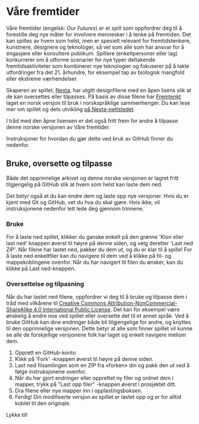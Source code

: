 Våre fremtider
 =========== 

Våre fremtider (engelsk: *Our Futures*) er et spill som oppfordrer deg til å forestille deg nye måter for involvere mennesker i å tenke på fremtiden. Det kan spilles av hvem som helst, men er spesielt relevant for fremtidstenkere, kunstnere, designere og teknologer, så vel som alle som har ansvar for å engasjere eller konsultere publikum. Spillere (enkeltpersoner eller lag) konkurrerer om å utforme scenarier for nye typer deltakende fremtidsaktiviteter som kombinerer nye teknologier og fokuserer på å takle utfordringer fra det 21. århundre, for eksempel tap av biologisk mangfold eller ekstreme værhendelser. 

Skaperen av spillet, [Nesta](https://nesta.org), har utgitt designfilene med en åpen lisens slik at de kan oversettes eller tilpasses. På basis av disse filene har [Fremtenkt](https://fremtenkt.no) laget en norsk versjon til bruk i norskspråklige sammenhenger. Du kan lese mer om spillet og dets utvikling [på Nesta-nettstedet](https://www.nesta.org.uk/feature/our-futures/).

I tråd med den åpne lisensen er det også fritt frem for andre å tilpasse denne norske versjonen av Våre fremtider.

Instruksjoner for hvordan du gjør dette ved bruk av GitHub finner du nedenfor. 

## Bruke, oversette og tilpasse

Både det opprinnelige arkivet og denne norske versjonen er lagret fritt tilgjengelig på GitHub slik at hvem som helst kan laste dem ned.

Det betyr også at du kan endre dem og laste opp nye versjoner. Hvis du er kjent med Git og GitHub, vet du hva du skal gjøre. Hvis ikke, vil instruksjonene nedenfor lett lede deg gjennom trinnene. 

### Bruke

For å laste ned spillet, klikker du ganske enkelt på den grønne 'Klon eller last ned' knappen øverst til høyre på denne siden, og velg deretter 'Last ned ZIP'. Når filene har lastet ned, pakker du dem ut, og du er klar til å spille! For å laste ned enkeltfiler kan du navigere til dem ved å klikke på fil- og mappekoblingene ovenfor. Når du har navigert til filen du ønsker, kan du klikke på Last ned-knappen. 

### Oversettelse og tilpasning

Når du har lastet ned filene, oppfordrer vi deg til å bruke og tilpasse dem i tråd med vilkårene til [Creative Commons Attribution-NonCommercial-ShareAlike 4.0 International Public License](https://creativecommons.org/licenses/by-nc-sa/4.0/). Det kan for eksempel være ønskelig å endre noe ved spillet eller oversette det til et annet språk. Ved å bruke GitHub kan dine endringer både bli tilgjengelige for andre, og knyttes til den opprinnelige versjonen. Dette betyr at alle som finner spillet vil kunne se alle de forskjellige versjonene folk har laget og enkelt navigere mellom dem. 

1. Opprett en GitHub-konto 
2. Klikk på 'Fork' -knappen øverst til høyre på denne siden.
3. Last ned filsamlingen som en ZIP fra «forken» din og pakk den ut ved å følge instruksjonene ovenfor. 
4. Når du har gjort endringer eller opprettet ny filer og ordnet dem i mapper, trykk på "Last opp filer" -knappen øverst i prosjektet ditt.
5. Dra filene eller nye mapper inn i opplastingsboksen.
6. Ferdig! Din modifiserte versjon av spillet er lastet opp og er for alltid koblet til den originale. 

Lykke til!
